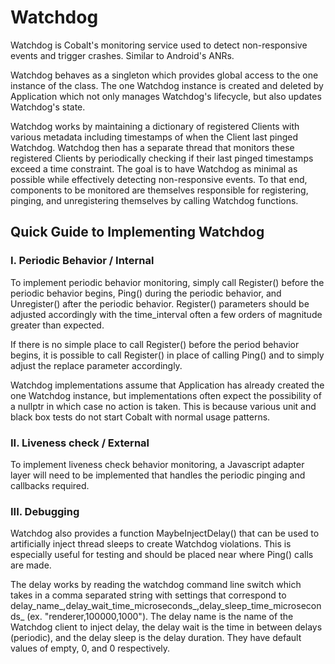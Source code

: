 # Watchdog

Watchdog is Cobalt's monitoring service used to detect non-responsive events
and trigger crashes. Similar to Android's ANRs.

Watchdog behaves as a singleton which provides global access to the one
instance of the class. The one Watchdog instance is created and deleted by
Application which not only manages Watchdog's lifecycle, but also updates
Watchdog's state.

Watchdog works by maintaining a dictionary of registered Clients with various
metadata including timestamps of when the Client last pinged Watchdog. Watchdog
then has a separate thread that monitors these registered Clients by
periodically checking if their last pinged timestamps exceed a time constraint.
The goal is to have Watchdog as minimal as possible while effectively detecting
non-responsive events. To that end, components to be monitored are themselves
responsible for registering, pinging, and unregistering themselves by calling
Watchdog functions.


## Quick Guide to Implementing Watchdog

### I. Periodic Behavior / Internal

To implement periodic behavior monitoring, simply call Register() before the
periodic behavior begins, Ping() during the periodic behavior, and Unregister()
after the periodic behavior. Register() parameters should be adjusted
accordingly with the time_interval often a few orders of magnitude greater than
expected.

If there is no simple place to call Register() before the period behavior
begins, it is possible to call Register() in place of calling Ping() and to
simply adjust the replace parameter accordingly.

Watchdog implementations assume that Application has already created the one
Watchdog instance, but implementations often expect the possibility of a
nullptr in which case no action is taken. This is because various unit and
black box tests do not start Cobalt with normal usage patterns.

### II. Liveness check / External

To implement liveness check behavior monitoring, a Javascript adapter layer
will need to be implemented that handles the periodic pinging and callbacks
required.

### III. Debugging

Watchdog also provides a function MaybeInjectDelay() that can be used to
artificially inject thread sleeps to create Watchdog violations. This is
especially useful for testing and should be placed near where Ping() calls are
made.

The delay works by reading the watchdog command line switch which takes in a
comma separated string with settings that correspond to
delay_name_,delay_wait_time_microseconds_,delay_sleep_time_microseconds_
(ex. "renderer,100000,1000"). The delay name is the name of the Watchdog client
to inject delay, the delay wait is the time in between delays (periodic), and
the delay sleep is the delay duration. They have default values of empty, 0,
and 0 respectively.
